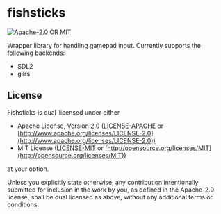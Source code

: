 # fishsticks

[![Apache-2.0 OR MIT][license-shield]](LICENSE)

Wrapper library for handling gamepad input. Currently supports the following backends:

- SDL2
- gilrs

## License

Fishsticks is dual-licensed under either

- Apache License, Version 2.0 ([LICENSE-APACHE][license-apache] or [http://www.apache.org/licenses/LICENSE-2.0](http://www.apache.org/licenses/LICENSE-2.0))
- MIT License ([LICENSE-MIT][license-mit] or [http://opensource.org/licenses/MIT](http://opensource.org/licenses/MIT))

at your option.

Unless you explicitly state otherwise, any contribution intentionally submitted
for inclusion in the work by you, as defined in the Apache-2.0 license, shall be dual licensed
as above, without any additional terms or conditions.

<!-- Markdown links and images -->
[license-shield]: https://img.shields.io/badge/license-Apache--2.0%20OR%20MIT-blue?style=flat-square
[license-apache]: docs/LICENSE-APACHE
[license-mit]: docs/LICENSE-MIT
